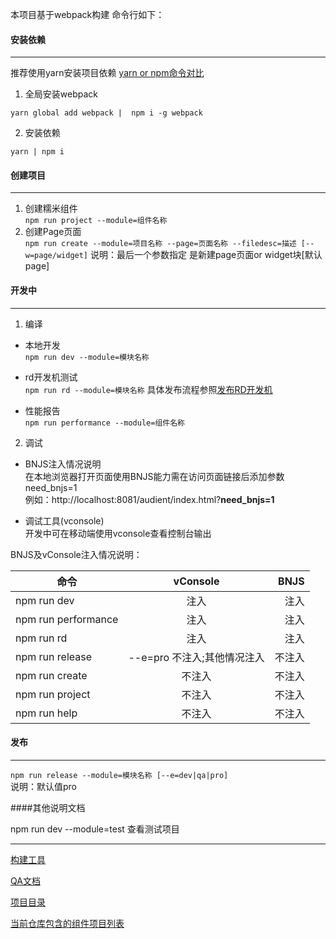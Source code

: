 本项目基于webpack构建  命令行如下：

#### 安装依赖

---
推荐使用yarn安装项目依赖 [yarn or npm命令对比](http://www.wemlion.com/2016/npm-vs-yarn-cheat-sheet/)
	
1. 全局安装webpack     
```
yarn global add webpack |  npm i -g webpack
```
2. 安装依赖     
```
yarn | npm i
```


#### 创建项目

---
1. 创建糯米组件     
```npm run project --module=组件名称```
2. 创建Page页面     
```npm run create --module=项目名称 --page=页面名称 --filedesc=描述 [--w=page/widget]```
说明：最后一个参数指定 是新建page页面or widget块[默认page]

#### 开发中

---
1. 编译
* 本地开发      
```npm run dev --module=模块名称```

* rd开发机测试      
```npm run rd --module=模块名称```
具体发布流程参照[发布RD开发机](./docs/发布RD开发机.md)

* 性能报告      
```npm run performance --module=组件名称```
2. 调试
* BNJS注入情况说明   
在本地浏览器打开页面使用BNJS能力需在访问页面链接后添加参数need_bnjs=1   
例如：http://localhost:8081/audient/index.html?**need_bnjs=1**

* 调试工具(vconsole)   
开发中可在移动端使用vconsole查看控制台输出

BNJS及vConsole注入情况说明：

| 命令        |  vConsole        | BNJS |
| ------------- |:-------------:| -----:|
| npm run dev |  注入| 注入 |
| npm run performance| 注入   | 注入  |
| npm run rd | 注入    |   注入 |
| npm run release |--e=pro 不注入;其他情况注入|   不注入 |
| npm run create | 不注入    |   不注入 |
| npm run project | 不注入    |   不注入 |
| npm run help | 不注入    |   不注入 |

#### 发布

---
```npm run release --module=模块名称 [--e=dev|qa|pro]```   
说明：默认值pro


####其他说明文档

npm run dev --module=test 查看测试项目


---
[构建工具](./docs/构建工具版本更新情况.md)

[QA文档](./docs/QA.md)

[项目目录](./docs/项目目录结构.md)

[当前仓库包含的组件项目列表](./docs/项目说明.md)



